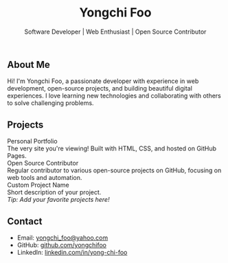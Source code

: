 <!DOCTYPE html>
<html lang="en">
<head>
</head>
<body>
  <header>
    <h1>Yongchi Foo</h1>
    <p>Software Developer | Web Enthusiast | Open Source Contributor</p>
  </header>
  <div class="container">
    <section>
      <h2>About Me</h2>
      <p>
        Hi! I'm Yongchi Foo, a passionate developer with experience in web development, open-source projects, and building beautiful digital experiences. I love learning new technologies and collaborating with others to solve challenging problems.
      </p>
    </section>
    <section>
      <h2>Projects</h2>
      <div class="projects">
        <div class="project-card">
          <div class="project-title">Personal Portfolio</div>
          <div class="project-desc">The very site you're viewing! Built with HTML, CSS, and hosted on GitHub Pages.</div>
        </div>
        <div class="project-card">
          <div class="project-title">Open Source Contributor</div>
          <div class="project-desc">Regular contributor to various open-source projects on GitHub, focusing on web tools and automation.</div>
        </div>
        <div class="project-card">
          <div class="project-title">Custom Project Name</div>
          <div class="project-desc">Short description of your project. <br> <em>Tip: Add your favorite projects here!</em></div>
        </div>
      </div>
    </section>
    <section>
      <h2>Contact</h2>
      <ul class="contact-list">
        <li>Email: <a href="mailto:yongchi_foo@yahoo.com">yongchi_foo@yahoo.com</a></li>
        <li>GitHub: <a href="https://github.com/yongchifoo" target="_blank">github.com/yongchifoo</a></li>
        <li>LinkedIn: <a href="linkedin.com/in/yong-chi-foo" target="_blank">linkedin.com/in/yong-chi-foo</a></li>
      </ul>
    </section>
  </div>
</body>
</html>
